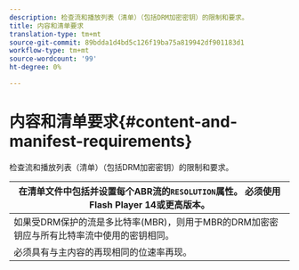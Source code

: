 ```yaml
---
description: 检查流和播放列表（清单）（包括DRM加密密钥）的限制和要求。
title: 内容和清单要求
translation-type: tm+mt
source-git-commit: 89bdda1d4bd5c126f19ba75a819942df901183d1
workflow-type: tm+mt
source-wordcount: '99'
ht-degree: 0%

---
```



# 内容和清单要求{#content-and-manifest-requirements}

检查流和播放列表（清单）（包括DRM加密密钥）的限制和要求。

| 在清单文件中包括并设置每个ABR流的`RESOLUTION`属性。 必须使用Flash Player 14或更高版本。 |
|---|
| 如果受DRM保护的流是多比特率(MBR)，则用于MBR的DRM加密密钥应与所有比特率流中使用的密钥相同。 |
| 必须具有与主内容的再现相同的位速率再现。 |